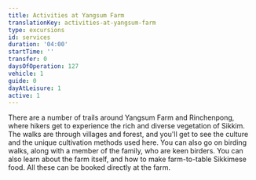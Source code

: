 ```yaml
---
title: Activities at Yangsum Farm
translationKey: activities-at-yangsum-farm
type: excursions
id: services
duration: '04:00'
startTime: ''
transfer: 0
daysOfOperation: 127
vehicle: 1
guide: 0
dayAtLeisure: 1
active: 1
---
```

There are a number of trails around Yangsum Farm and Rinchenpong, where hikers get to experience the rich and diverse vegetation of Sikkim. The walks are through villages and forest, and you'll get to see the culture and the unique cultivation methods used here. You can also go on birding walks, along with a member of the family, who are keen birders. You can also learn about the farm itself, and how to make farm-to-table Sikkimese food. All these can be booked directly at the farm.